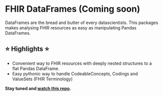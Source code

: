 # FHIR DataFrames (Coming soon)
DataFrames are the bread and butter of every datascientists. This packages makes analysing FHIR resources as easy as manipulating Pandas DataFrames.

## ⭐ Highlights ⭐

- Convenient way to FHIR resources with deeply nested structures to a flat Pandas DataFrame.
- Easy pythonic way to handle CodeableConcepts, Codings and ValueSets (FHIR Terminology)

**Stay tuned and [watch this repo](https://github.com/Tiro-health/fhir-dataframes/subscription).**
